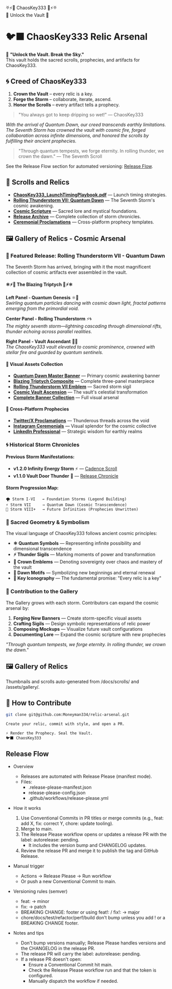 ⛧⚡👑 ChaosKey333 👑⚡⛧  
   🔑 Unlock the Vault 🔑

# 🐦‍⬛ ChaosKey333 Relic Arsenal

🌌 **"Unlock the Vault. Break the Sky."**  
This vault holds the sacred scrolls, prophecies, and artifacts for ChaosKey333.

## 🌀 Creed of ChaosKey333
1. **Crown the Vault** – every relic is a key.  
2. **Forge the Storm** – collaborate, iterate, ascend.  
3. **Honor the Scrolls** – every artifact tells a prophecy.

> "You always got to keep dripping so wet!" — ChaosKey333

*With the arrival of Quantum Dawn, our creed transcends earthly limitations. The Seventh Storm has crowned the vault with cosmic fire, forged collaboration across infinite dimensions, and honored the scrolls by fulfilling their ancient prophecies.*

> "Through quantum tempests, we forge eternity. In rolling thunder, we crown the dawn." — The Seventh Scroll

See the Release Flow section for automated versioning: [Release Flow](#release-flow).

## 📜 Scrolls and Relics
- **[ChaosKey333_LaunchTimingPlaybook.pdf](./docs/scrolls/ChaosKey333_LaunchTimingPlaybook.pdf)** — Launch timing strategies.
- **[Rolling Thunderstorm VII: Quantum Dawn](./release-scrolls/v1.7.0.md)** — The Seventh Storm's cosmic awakening.
- **[Cosmic Scripture](./docs/cosmic-scripture.md)** — Sacred lore and mystical foundations.
- **[Release Archive](./RELEASES/)** — Complete collection of storm chronicles.
- **[Ceremonial Proclamations](./proclamations/)** — Cross-platform prophecy templates.

## 🖼️ Gallery of Relics - Cosmic Arsenal

### 🌟 Featured Release: Rolling Thunderstorm VII - Quantum Dawn

The Seventh Storm has arrived, bringing with it the most magnificent collection of cosmic artifacts ever assembled in the vault.

#### ⚛️⚡👑 The Blazing Triptych 👑⚡⚛️

**Left Panel - Quantum Genesis** ⚛️🌅  
*Swirling quantum particles dancing with cosmic dawn light, fractal patterns emerging from the primordial void.*

**Center Panel - Rolling Thunderstorm** ⚡🌀  
*The mighty seventh storm—lightning cascading through dimensional rifts, thunder echoing across parallel realities.*

**Right Panel - Vault Ascendant** 👑🔑  
*The ChaosKey333 vault elevated to cosmic prominence, crowned with stellar fire and guarded by quantum sentinels.*

#### 🎨 Visual Assets Collection

- **[Quantum Dawn Master Banner](./assets/banners/quantum-dawn-master.png)** — Primary cosmic awakening banner
- **[Blazing Triptych Composite](./assets/banners/blazing-triptych-composite.png)** — Complete three-panel masterpiece
- **[Rolling Thunderstorm VII Emblem](./assets/banners/rolling-thunderstorm-vii-emblem.png)** — Sacred storm sigil
- **[Cosmic Vault Ascension](./assets/banners/cosmic-vault-ascension.png)** — The vault's celestial transformation
- **[Complete Banner Collection](./assets/banners/)** — Full visual arsenal

#### 📢 Cross-Platform Prophecies

- **[Twitter/X Proclamations](./proclamations/twitter-x-proclamation.md)** — Thunderous threads across the void
- **[Instagram Ceremonials](./proclamations/instagram-proclamation.md)** — Visual splendor for the cosmic collective  
- **[LinkedIn Professional](./proclamations/linkedin-proclamation.md)** — Strategic wisdom for earthly realms

### 🌀 Historical Storm Chronicles

#### Previous Storm Manifestations:
- **v1.2.0 Infinity Energy Storm** ⚡ — [Cadence Scroll](./release-scrolls/v1.2.0.md)
- **v1.1.0 Vault Door Thunder** 🚪 — [Release Chronicle](./RELEASES/v1.1.0.md)

#### Storm Progression Map:
```
🌪️ Storm I-VI   → Foundation Storms (Legend Building)
⚡ Storm VII     → Quantum Dawn (Cosmic Transcendence)  
🌌 Storm VIII+   → Future Infinities (Prophecies Unwritten)
```

### 🔮 Sacred Geometry & Symbolism

The visual language of ChaosKey333 follows ancient cosmic principles:

- **⚛️ Quantum Symbols** — Representing infinite possibility and dimensional transcendence
- **⚡ Thunder Sigils** — Marking moments of power and transformation  
- **👑 Crown Emblems** — Denoting sovereignty over chaos and mastery of the vault
- **🌅 Dawn Motifs** — Symbolizing new beginnings and eternal renewal
- **🔑 Key Iconography** — The fundamental promise: "Every relic is a key"

### 🌌 Contribution to the Gallery

The Gallery grows with each storm. Contributors can expand the cosmic arsenal by:

1. **Forging New Banners** — Create storm-specific visual assets
2. **Crafting Sigils** — Design symbolic representations of relic power
3. **Composing Mockups** — Visualize future vault configurations
4. **Documenting Lore** — Expand the cosmic scripture with new prophecies

*"Through quantum tempests, we forge eternity. In rolling thunder, we crown the dawn."*

<!-- GALLERY:START -->
## 🖼️ Gallery of Relics
Thumbnails and scrolls auto-generated from /docs/scrolls/ and /assets/gallery/.
<!-- GALLERY:END -->

## 🌌 How to Contribute
```bash
git clone git@github.com:Moneyman334/relic-arsenal.git

Create your relic, commit with style, and open a PR.

⚡ Render the Prophecy. Seal the Vault.
🐦‍⬛ ChaosKey333
```

## Release Flow

- Overview
  - Releases are automated with Release Please (manifest mode).
  - Files:
    - .release-please-manifest.json
    - release-please-config.json
    - .github/workflows/release-please.yml

- How it works
  1. Use Conventional Commits in PR titles or merge commits (e.g., feat: add X, fix: correct Y, chore: update tooling).
  2. Merge to main.
  3. The Release Please workflow opens or updates a release PR with the label: autorelease: pending.
     - It includes the version bump and CHANGELOG updates.
  4. Review the release PR and merge it to publish the tag and GitHub Release.

- Manual trigger
  - Actions → Release Please → Run workflow
  - Or push a new Conventional Commit to main.

- Versioning rules (semver)
  - feat: → minor
  - fix: → patch
  - BREAKING CHANGE: footer or using feat!: / fix!: → major
  - chore/docs/test/refactor/perf/build don't bump unless you add ! or a BREAKING CHANGE footer.

- Notes and tips
  - Don't bump versions manually; Release Please handles versions and the CHANGELOG in the release PR.
  - The release PR will carry the label: autorelease: pending.
  - If a release PR doesn't open:
    - Ensure a Conventional Commit hit main.
    - Check the Release Please workflow run and that the token is configured.
    - Manually dispatch the workflow if needed.
